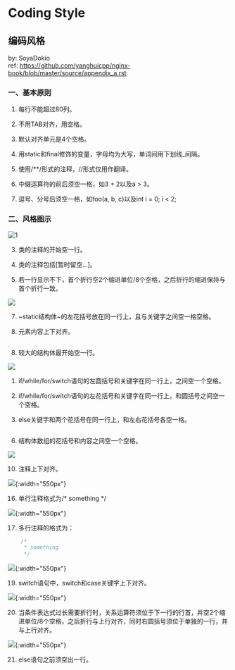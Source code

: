 Coding Style
===

编码风格
---
by: SoyaDokio  
ref: https://github.com/yanghuicpp/nginx-book/blob/master/source/appendix_a.rst

### 一、基本原则

1. 每行不能超过80列。

2. 不用TAB对齐，用空格。

3. 默认对齐单元是4个空格。

4. 用static和final修饰的变量，字母均为大写，单词间用下划线_间隔。

5. 使用/**/形式的注释，//形式仅用作翻译。

6. 中缀运算符的前后须空一格，如3 + 2以及a > 3。

7. 逗号、分号后须空一格，如foo(a, b, c)以及int i = 0; i < 2;

### 二、风格图示

![1](http://tengine.taobao.org/book/_images/code-style-2.JPG)

3. 类的注释的开始空一行。

4. 类的注释包括[暂时留空...]。

5. 若一行显示不下，首个折行空2个缩进单位/8个空格，之后折行的缩进保持与首个折行一致。

![](http://tengine.taobao.org/book/_images/code-style-3.JPG)

7. ~static结构体~的左花括号放在同一行上，且与关键字之间空一格空格。

9. 元素内容上下对齐。

![]()

8. 较大的结构体最开始空一行。

![](http://tengine.taobao.org/book/_images/code-style-1.JPG)

1. if/while/for/switch语句的左圆括号和关键字在同一行上，之间空一个空格。

1. if/while/for/switch语句的左花括号和关键字在同一行上，和圆括号之间空一个空格。

2. else关键字和两个花括号在同一行上，和左右花括号各空一格。

![]()

6. 结构体数组的花括号和内容之间空一个空格。

![](http://tengine.taobao.org/book/_images/code-style-4.JPG)

10. 注释上下对齐。

![](http://tengine.taobao.org/book/_images/code-style-8.JPG){:width="550px"}

16. 单行注释格式为/\* something \*/

![](http://tengine.taobao.org/book/_images/code-style-9.JPG){:width="550px"}

17. 多行注释的格式为：

```java
    /*
     * something
     */
```

![](http://tengine.taobao.org/book/_images/code-style-10.JPG){:width="550px"}

19. switch语句中，switch和case关键字上下对齐。


![](http://tengine.taobao.org/book/_images/code-style-11.JPG){:width="550px"}

20. 当条件表达式过长需要折行时，关系运算符须位于下一行的行首，并空2个缩进单位/8个空格，之后折行与上行对齐，同时右圆括号须位于单独的一行，并与上行对齐。

![](http://tengine.taobao.org/book/_images/code-style-12.JPG){:width="550px"}

21. else语句之前须空出一行。
